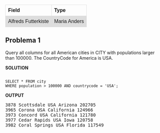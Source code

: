 <style>
table {
  font-family: arial, sans-serif;
  border-collapse: collapse;
  width: 100%;
}

td, th {
  border: 1px solid #dddddd;
  text-align: left;
  padding: 8px;
}

tr:nth-child(even) {
  background-color: #dddddd;
}
</style>
<table>
  <tr>
    <th>Field</th>
    <th>Type</th>
  </tr>
  <tr>
    <td>Alfreds Futterkiste</td>
    <td>Maria Anders</td>
  </tr>
</table>

## Problema 1
<p>Query all columns for all American cities in CITY with populations larger than 100000. The CountryCode for America is USA.</p>
<p><b>SOLUTION</b></p>
<code>
SELECT * FROM city
WHERE population > 100000 AND countrycode = 'USA';
</code>
<p><b>OUTPUT</b></p>
<pre>
3878 Scottsdale USA Arizona 202705 
3965 Corona USA California 124966 
3973 Concord USA California 121780 
3977 Cedar Rapids USA Iowa 120758 
3982 Coral Springs USA Florida 117549 
</pre>
